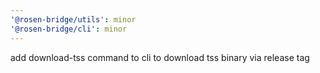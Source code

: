 ```yaml
---
'@rosen-bridge/utils': minor
'@rosen-bridge/cli': minor
---
```


add download-tss command to cli to download tss binary via release tag
